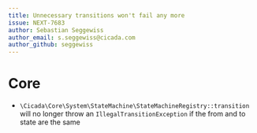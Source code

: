 ```yaml
---
title: Unnecessary transitions won't fail any more
issue: NEXT-7683
author: Sebastian Seggewiss
author_email: s.seggewiss@cicada.com 
author_github: seggewiss
---
```

# Core
* `\Cicada\Core\System\StateMachine\StateMachineRegistry::transition` will no longer throw an `IllegalTransitionException` if the from and to state are the same

